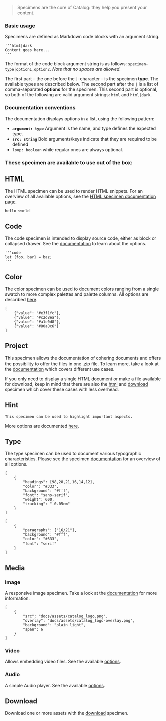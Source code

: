 > Specimens are the core of Catalog: they help you present your content.

### Basic usage

Specimens are defined as Markdown code blocks with an argument string.

```code
'''html|dark
Content goes here...
'''
```

The format of the code block argument string is as follows: `specimen-type|option1,option2`. 
_Note that no spaces are allowed._

The first part – the one before the `|`-character – is the specimen __type__. The available types are described below. The second part after the `|` is a list of comma-separated __options__ for the specimen. This second part is optional, so both of the following are valid argument strings: `html` and `html|dark`.

### Documentation conventions

The documentation displays options in a list, using the following pattern:

- __`argument: type`__ Argument is the name, and type defines the expected type.
- __`src: string`__ Bold arguments/keys indicate that they are required to be defined
- `loop: boolean` while regular ones are always optional.



### These specimen are available to use out of the box:


## HTML

The HTML specimen can be used to render HTML snippets. For an overview of all available options, see the [HTML specimen documentation page](/#/html).

```html|no-source
hello world
```


## Code

The code specimen is intended to display source code, either as block or collapsed drawer.
See the [documentation](/#/code) to learn about the options.

```code
'''code
let {foo, bar} = baz;
'''
```


## Color

The color specimen can be used to document colors ranging from a single swatch to more complex palettes and palette columns. All options are described [here](/#/color).

```color|palette-horizontal
[   
    {"value": "#e3f1fc"},
    {"value": "#c2d8ea"},
    {"value": "#a1c0d8"},
    {"value": "#80a8c6"}
]
```


## Project

This specimen allows the documentation of cohering documents and offers the possibility to offer the files in one .zip file.
To learn more, take a look at the [documentation](#/project) which covers different use cases.

If you only need to display a single HTML document or make a file available for download, keep in mind that there are also the [html](#/html) and [download](#/download) specimen which cover these cases with less overhead.


## Hint

```hint
This specimen can be used to highlight important aspects.
```

More options are documented [here](/#/hint).



## Type

The type specimen can be used to document various typographic characteristics. 
Please see the specimen [documentation](/#/type) for an overview of all options.

```type|span-4,kern,smoothen,shorter
[
    {
        "headings": [98,28,21,16,14,12],
        "color": "#333",
        "background": "#fff",
        "font": "sans-serif",
        "weight": 600,
        "tracking": "-0.05em"
    }
]
```
```type|span-2,kern,smoothen,kafka
[
    {
        "paragraphs": ["16/21"],
        "background": "#fff",
        "color": "#333",
        "font": "serif"
    }
]
```



## Media

### Image

A responsive image specimen.
Take a look at the [documentation](/#/image) for more information.

```image
[
    {   
        "src": "docs/assets/catalog_logo.png",
        "overlay": "docs/assets/catalog_logo-overlay.png",
        "background": "plain light",
        "span": 6
    }
]
```


### Video

Allows embedding video files. See the available [options](/#/video).


### Audio

A simple Audio player. See the available [options](/#/audio).



## Download

Download one or more assets with the [download](/#/download) specimen.
